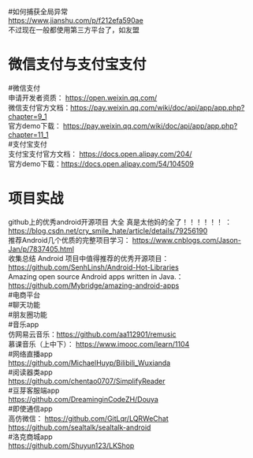 #如何捕获全局异常  
https://www.jianshu.com/p/f212efa590ae  
不过现在一般都使用第三方平台了，如友盟  
# 微信支付与支付宝支付  
#微信支付  
申请开发者资质： https://open.weixin.qq.com/  
微信支付官方文档：https://pay.weixin.qq.com/wiki/doc/api/app/app.php?chapter=9_1  
官方demo下载： https://pay.weixin.qq.com/wiki/doc/api/app/app.php?chapter=11_1  
#支付宝支付  
支付宝支付官方文档： https://docs.open.alipay.com/204/  
官方demo下载：https://docs.open.alipay.com/54/104509  
# 项目实战   
github上的优秀android开源项目 大全 真是太他妈的全了！！！！！！  ：https://blog.csdn.net/cry_smile_hate/article/details/79256190    
推荐Android几个优质的完整项目学习： https://www.cnblogs.com/Jason-Jan/p/7837405.html  
收集总结 Android 项目中值得推荐的优秀开源项目： https://github.com/SenhLinsh/Android-Hot-Libraries  
Amazing open source Android apps written in Java.： https://github.com/Mybridge/amazing-android-apps  
#电商平台   
#聊天功能   
#朋友圈功能   
#音乐app  
仿网易云音乐：https://github.com/aa112901/remusic  
慕课音乐（上中下）： https://www.imooc.com/learn/1104  
#网络直播app  
https://github.com/MichaelHuyp/Bilibili_Wuxianda  
#阅读器类app  
https://github.com/chentao0707/SimplifyReader  
#豆芽客服端app  
https://github.com/DreaminginCodeZH/Douya  
#即使通信app  
高仿微信： https://github.com/GitLqr/LQRWeChat   
https://github.com/sealtalk/sealtalk-android  
#洛克商城app  
https://github.com/Shuyun123/LKShop  
